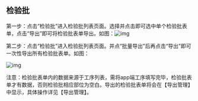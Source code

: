 ## **检验批**

第一步：点击“检验批”进入检验批列表页面。选择并点击即可选中单个检验批表单，点击“导出”即可将检验批表单导出。如图：![img](/markdown/markdownImg/img95.png)

 

第二步：点击“检验批”进入检验批列表页面。并点“批量导出”后再点击“导出”即可一次性导出所有检验批表单。如图：

![img](/markdown/markdownImg/img96.png) 

 

注意：检验批表单内的数据来源于工序列表，需将app端工序填写完毕，检验批表单才有数据，否则检验批相应部位为空白。导出的检验批表单将会在【导出管理】中显示，具体操作详见【导出管理】。

 